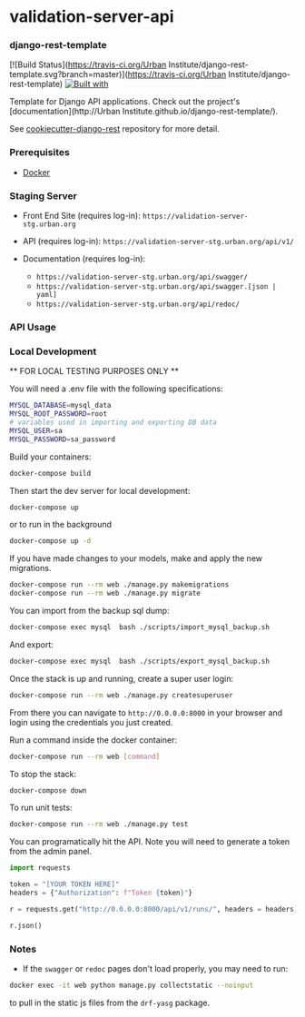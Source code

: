 # validation-server-api

### django-rest-template

[![Build Status](https://travis-ci.org/Urban Institute/django-rest-template.svg?branch=master)](https://travis-ci.org/Urban Institute/django-rest-template)
[![Built with](https://img.shields.io/badge/Built_with-Cookiecutter_Django_Rest-F7B633.svg)](https://github.com/agconti/cookiecutter-django-rest)

Template for Django API applications. Check out the project's [documentation](http://Urban Institute.github.io/django-rest-template/).

See [cookiecutter-django-rest](https://github.com/agconti/cookiecutter-django-rest)
repository for more detail.

### Prerequisites

- [Docker](https://docs.docker.com/docker-for-mac/install/)  

### Staging Server

* Front End Site (requires log-in): `https://validation-server-stg.urban.org`

* API (requires log-in): `https://validation-server-stg.urban.org/api/v1/`

* Documentation (requires log-in):
    - `https://validation-server-stg.urban.org/api/swagger/`
    - `https://validation-server-stg.urban.org/api/swagger.[json | yaml]`
    - `https://validation-server-stg.urban.org/api/redoc/`

### API Usage
### Local Development

** FOR LOCAL TESTING PURPOSES ONLY **

You will need a .env file with the following specifications:

```bash
MYSQL_DATABASE=mysql_data
MYSQL_ROOT_PASSWORD=root
# variables used in importing and exporting DB data
MYSQL_USER=sa
MYSQL_PASSWORD=sa_password
```

Build your containers:

```bash
docker-compose build
```

Then start the dev server for local development:

```bash
docker-compose up
```

or to run in the background

```bash
docker-compose up -d
```

If you have made changes to your models, make and apply the new migrations.

```bash
docker-compose run --rm web ./manage.py makemigrations
docker-compose run --rm web ./manage.py migrate
```

You can import from the backup sql dump:

```bash
docker-compose exec mysql  bash ./scripts/import_mysql_backup.sh
```

And export:

```bash
docker-compose exec mysql  bash ./scripts/export_mysql_backup.sh
```

Once the stack is up and running, create a super user login:

```bash
docker-compose run --rm web ./manage.py createsuperuser
```

From there you can navigate to `http://0.0.0.0:8000` in your browser and login 
using the credentials you just created.

Run a command inside the docker container:

```bash
docker-compose run --rm web [command]
```

To stop the stack:

```bash
docker-compose down
```

To run unit tests:
```bash
docker-compose run --rm web ./manage.py test
```

You can programatically hit the API. Note you will need to generate a token 
from the admin panel.

```python
import requests

token = "[YOUR TOKEN HERE]"
headers = {"Authorization": f"Token {token}"}

r = requests.get("http://0.0.0.0:8000/api/v1/runs/", headers = headers)

r.json()
```

### Notes

* If the `swagger` or `redoc` pages don't load properly, you may need to run:

```bash
docker exec -it web python manage.py collectstatic --noinput
```

to pull in the static js files from the `drf-yasg` package.